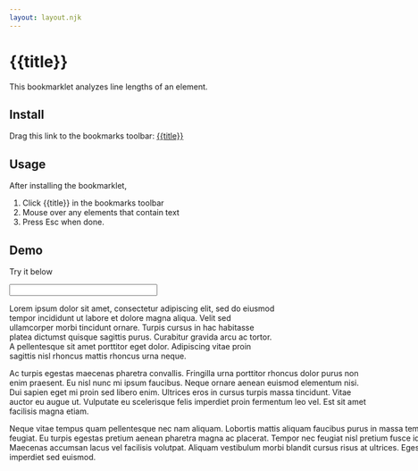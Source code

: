 ```yaml
---
layout: layout.njk
---
```


# {{title}}

This bookmarklet analyzes line lengths of an element.

## Install

Drag this link to the bookmarks toolbar: <a href="javascript:{{code}}">{{title}}</a>

## Usage

After installing the bookmarklet,

1. Click {{title}} in the bookmarks toolbar
2. Mouse over any elements that contain text
3. Press Esc when done.

## Demo

Try it below

<input type="text" size="30">

<p style="width: 30rem;">
  Lorem ipsum dolor sit amet, consectetur adipiscing elit, sed do eiusmod tempor incididunt ut labore et dolore magna aliqua. Velit sed ullamcorper morbi tincidunt ornare. Turpis cursus in hac habitasse platea dictumst quisque sagittis purus. Curabitur gravida arcu ac tortor. A pellentesque sit amet porttitor eget dolor. Adipiscing vitae proin sagittis nisl rhoncus mattis rhoncus urna neque.
</p>
<p style="width: 40rem;">
  Ac turpis egestas maecenas pharetra convallis. Fringilla urna porttitor rhoncus dolor purus non enim praesent. Eu nisl nunc mi ipsum faucibus. Neque ornare aenean euismod elementum nisi. Dui sapien eget mi proin sed libero enim. Ultrices eros in cursus turpis massa tincidunt. Vitae auctor eu augue ut. Vulputate eu scelerisque felis imperdiet proin fermentum leo vel. Est sit amet facilisis magna etiam.
</p>
<p style="width: 50rem;">
  Neque vitae tempus quam pellentesque nec nam aliquam. Lobortis mattis aliquam faucibus purus in massa tempor nec feugiat. Eu turpis egestas pretium aenean pharetra magna ac placerat. Tempor nec feugiat nisl pretium fusce id. Maecenas accumsan lacus vel facilisis volutpat. Aliquam vestibulum morbi blandit cursus risus at ultrices. Egestas erat imperdiet sed euismod.
</p>
